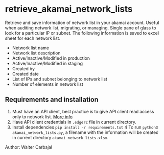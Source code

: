 # retrieve_akamai_network_lists

Retrieve and save information of network list in your akamai account. Useful when auditing network list, migrating, or managing. Single pane of glass to look for a particular IP or subnet. The following information is saved to excel sheet for each network list.

- Network list name
- Network list description
- Active/Inactive/Modified in production
- Active/Inactive/Modified in staging
- Created by
- Created date
- List of IPs and subnet belonging to network list
- Number of elements in network list

## Requirements and installation

1. Must have an API client, best practice is to give API client read access only to network list. [More info](https://techdocs.akamai.com/developer/docs/authenticate-with-edgegrid)
2. Have API client credentials in `.edgerc` file in current directory.
3. Install dependencies `pip install -r requirements.txt`
4  To run `python3 akamai_network_lists.py`, a filename with the information will be created in current directory `akamai_network_lists.xlsx`.

Author: Walter Carbajal